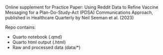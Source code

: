 Online supplement for Practice Paper: Using Reddit Data to Refine Vaccine Messaging for a Plan-Do-Study-Act (PDSA) Communications Approach, published in Healthcare Quarterly by Neil Seeman et al. (2023)

Repo contains: 
- Quarto notebook (.qmd)
- Quarto html output (.html)
- Raw and processed data (data/*)
